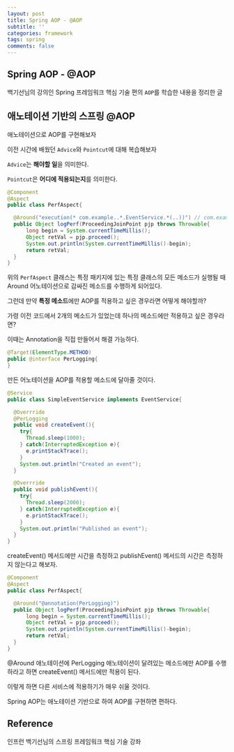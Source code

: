 ```yaml
---
layout: post
title: Spring AOP - @AOP
subtitle: ''
categories: framework
tags: spring
comments: false
---
```


## Spring AOP - @AOP

백기선님의 강의인 Spring 프레임워크 핵심 기술 편의 `AOP`를 학습한 내용을 정리한 글

## 애노테이션 기반의 스프링 @AOP

애노테이션으로 AOP를 구현해보자

이전 시간에 배웠던 `Advice`와 `Pointcut`에 대해 복습해보자

`Advice`는 **해야할 일**을 의미한다.

`Pointcut`은 **어디에 적용되는지**를 의미한다.

```java
@Component
@Aspect
public class PerfAspect{

  @Around("execution(* com.example..*.EventService.*(..))") // com.example 패키지 아래에 있는 EventService 내부에 있는 모든 메소드에 이 행위를 적용하라, 즉 Pointcut을 Around 어노테이션으로 적용
  public Object logPerf(ProceedingJoinPoint pjp throws Throwable{
      long begin = System.currentTimeMillis();
      Object retVal = pjp.proceed();
      System.out.println(System.currentTimeMillis()-begin);
      return retVal;
  }
}
```

위의 `PerfAspect` 클래스는 특정 패키지에 있는 특정 클래스의 모든 메소드가 실행될 때 Around 어노테이션으로 감싸진 메소드를 수행하게 되어있다.

그런데 만약 **특정 메소드**에만 AOP를 적용하고 싶은 경우라면 어떻게 해야할까?

가령 이전 코드에서 2개의 메소드가 있었는데 하나의 메소드에만 적용하고 싶은 경우라면?

이때는 Annotation을 직접 만들어서 해결 가능하다.

```java
@Target(ElementType.METHOD)
public @interface PerLogging{
}
```

만든 어노테이션을 AOP를 적용할 메소드에 달아줄 것이다.

```java
@Service
public class SimpleEventService implements EventService{

  @Overrride
  @PerLogging
  public void createEvent(){
    try{
      Thread.sleep(1000);
    } catch(InterruptedException e){
      e.printStackTrace();
    }
    System.out.println("Created an event");
  }

  @Overrride
  public void publishEvent(){
    try{
      Thread.sleep(2000);
    } catch(InterruptedException e){
      e.printStackTrace();
    }
    System.out.println("Published an event");
  }
}
```

createEvent() 메서드에만 시간을 측정하고 publishEvent() 메서드의 시간은 측정하지 않는다고 해보자.


```java
@Component
@Aspect
public class PerfAspect{

  @Around("@annotation(PerLogging)")
  public Object logPerf(ProceedingJoinPoint pjp throws Throwable{
      long begin = System.currentTimeMillis();
      Object retVal = pjp.proceed();
      System.out.println(System.currentTimeMillis()-begin);
      return retVal;
  }
}
```

@Around 애노테이션에 PerLogging 애노테이션이 달려있는 메소드에만 AOP를 수행하라고 하면 createEvent() 메서드에만 적용이 된다.

이렇게 하면 다른 서비스에 적용하기가 매우 쉬울 것이다.

Spring AOP는 애노테이션 기반으로 하여 AOP를 구현하면 편하다.

## Reference

인프런 백기선님의 스프링 프레임워크 핵심 기술 강좌
